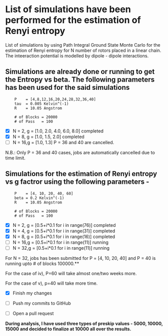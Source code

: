 # List of simulations have been performed for the estimation of Renyi entropy

List of simulations by using Path Integral Ground State Monte Carlo for the estimation of Renyi entropy for N number of rotors placed in a linear chain. The inteeraction potential is modelled by dipole - dipole interactions.
 
## Simulations are already done or running to get the Entropy vs beta. The following parameters has been used for the said simulations  

		P    = [4,8,12,16,20,24,28,32,36,40]
		tau  = 0.005 Kelvin^(-1)
		R    = 10.05 Angstrom
								
		# of Blocks = 20000
		# of Pass   = 100

- [x] N = 2, g = [1.0, 2.0, 4.0, 6.0, 8.0] completed                         
- [x] N = 8, g = [1.0, 1.5, 2.0]           completed
- [ ] N = 16,g = [1.0, 1.3]                P = 36 and 40 are cancelled. 
                              
N.B.: Only P = 36 and 40 cases, jobs are automatically cancelled due to time limit.  
                                                           
## Simulations for the estimation of Renyi entropy vs g factror using the following parameters - 
		
		P    = [4, 10, 20, 40, 60]
		beta = 0.2 Kelvin^(-1)
		R    = 10.05 Angstrom
                                
		# of Blocks = 20000
		# of Pass   = 100
                              	      
- [x] N = 2, g = [0.5+i*0.1 for i in range(76)] completed                         
- [x] N = 4, g = [0.5+i*0.1 for i in range(31)] completed
- [x] N = 8, g = [0.5+i*0.1 for i in range(16)] completed
- [ ] N = 16,g = [0.5+i*0.1 for i in range(11)] running
- [ ] N = 32,g = [0.5+i*0.1 for i in range(11)] running      
				
For N = 32, jobs has been submitted for P = [4, 10, 20, 40] and P = 40 is running upto # of blocks 100000.**

For the case of iv), P=60 will take almost one/two weeks more.

For the case of v), p=40 will take more time.

- [x] Finish my changes
- [ ] Push my commits to GitHub
- [ ] Open a pull request


**During analysis, I have used three types of preskip values - 5000, 10000, 15000 and decided to finalize at 10000 all over the results.**



